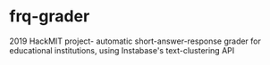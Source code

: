 # frq-grader
2019 HackMIT project- automatic short-answer-response grader for educational institutions, using Instabase's text-clustering API
